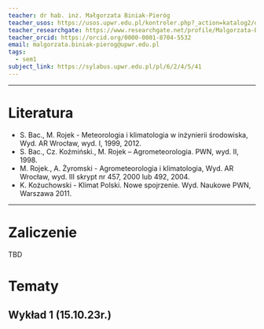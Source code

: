 ```yaml
---
teacher: dr hab. inż. Małgorzata Biniak-Pieróg
teacher_usos: https://usos.upwr.edu.pl/kontroler.php?_action=katalog2/osoby/pokazOsobe&os_id=16802
teacher_researchgate: https://www.researchgate.net/profile/Malgorzata-Biniak-Pierog
teacher_orcid: https://orcid.org/0000-0001-8704-5532
email: malgorzata.biniak-pierog@upwr.edu.pl
tags:
  - sem1
subject_link: https://sylabus.upwr.edu.pl/pl/6/2/4/5/41
---
```

---
# Literatura
- S. Bac., M. Rojek - Meteorologia i klimatologia w inżynierii środowiska, Wyd. AR Wrocław, wyd. I, 1999, 2012.
- S. Bac., Cz. Koźmiński., M. Rojek – Agrometeorologia. PWN, wyd. II, 1998.
- M. Rojek., A. Żyromski - Agrometeorologia i klimatologia, Wyd. AR Wrocław, wyd. III skrypt nr 457, 2000 lub 492, 2004.
- K. Kożuchowski - Klimat Polski. Nowe spojrzenie. Wyd. Naukowe PWN, Warszawa 2011.
---
# Zaliczenie

TBD

# Tematy

## Wykład 1 (15.10.23r.)


